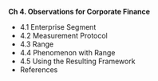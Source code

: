__Ch 4. Observations for Corporate Finance__

* 4.1 Enterprise Segment
* 4.2 Measurement Protocol
* 4.3 Range
* 4.4 Phenomenon with Range
* 4.5 Using the Resulting Framework
* References